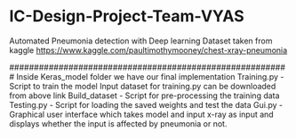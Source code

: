 # IC-Design-Project-Team-VYAS
Automated Pneumonia detection with Deep learning 
Dataset taken from kaggle 
https://www.kaggle.com/paultimothymooney/chest-xray-pneumonia

#########################################################
Inside Keras_model folder we have our final implementation
Training.py - Script to train the model
 Input dataset for training.py can be downloaded from above link
Build_dataset - Script for pre-processing the training data
Testing.py - Script for loading the saved weights and test the data
Gui.py - Graphical user interface which takes model and input x-ray as input and displays whether the input is affected by pneumonia or not.


